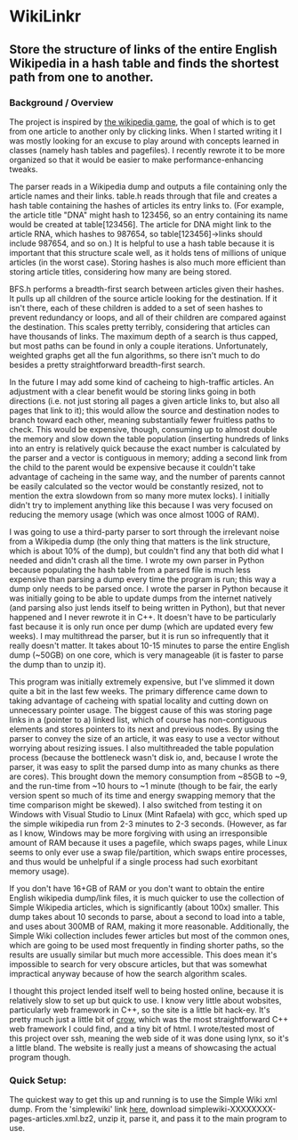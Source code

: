 # WikiLinkr
## Store the structure of links of the entire English Wikipedia in a hash table and finds the shortest path from one to another.

### Background / Overview
The project is inspired by [the wikipedia game](https://en.wikipedia.org/wiki/Wikipedia:Wiki_Game), the goal of which is to get from one article to another only by clicking links. When I started writing it I was mostly looking for an excuse to play around with concepts learned in classes (namely hash tables and pagefiles). I recently rewrote it to be more organized so that it would be easier to make performance-enhancing tweaks.

The parser reads in a Wikipedia dump and outputs a file containing only the article names and their links. table.h reads through that file and creates a hash table containing the hashes of articles its entry links to. (For example, the article title "DNA" might hash to 123456, so an entry containing its name would be created at table[123456]. The article for DNA might link to the article RNA, which hashes to 987654, so table[123456]->links should include 987654, and so on.) It is helpful to use a hash table because it is important that this structure scale well, as it holds tens of millions of unique articles (in the worst case). Storing hashes is also much more efficient than storing article titles, considering how many are being stored.

BFS.h performs a breadth-first search between articles given their hashes. It pulls up all children of the source article looking for the destination. If it isn't there, each of these children is added to a set of seen hashes to prevent redundancy or loops, and all of their children are compared against the destination. This scales pretty terribly, considering that articles can have thousands of links. The maximum depth of a search is thus capped, but most paths can be found in only a couple iterations. Unfortunately, weighted graphs get all the fun algorithms, so there isn't much to do besides a pretty straightforward breadth-first search. 

In the future I may add some kind of cacheing to high-traffic articles. An adjustment with a clear benefit would be storing links going in both directions (i.e. not just storing all pages a given article links to, but also all pages that link to it); this would allow the source and destination nodes to branch toward each other, meaning substantially fewer fruitless paths to check. This would be expensive, though, consuming up to almost double the memory and slow down the table population (inserting hundreds of links into an entry is relatively quick because the exact number is calculated by the parser and a vector is contiguous in memory; adding a second link from the child to the parent would be expensive because it couldn't take advantage of cacheing in the same way, and the number of parents cannot be easily calculated so the vector would be constantly resized, not to mention the extra slowdown from so many more mutex locks). I initially didn't try to implement anything like this because I was very focused on reducing the memory usage (which was once almost 100G of RAM).

I was going to use a third-party parser to sort through the irrelevant noise from a Wikipedia dump (the only thing that matters is the link structure, which is about 10% of the dump),  but couldn't find any that both did what I needed and didn't crash all the time. I wrote my own parser in Python because populating the hash table from a parsed file is much less expensive than parsing a dump every time the program is run; this way a dump only needs to be parsed once. I wrote the parser in Python because it was initially going to be able to update dumps from the internet natively (and parsing also just lends itself to being written in Python), but that never happened and I never rewrote it in C++. It doesn't have to be particularly fast because it is only run once per dump (which are updated every few weeks). I may multithread the parser, but it is run so infrequently that it really doesn't matter. It takes about 10-15 minutes to parse the entire English dump (~50GB) on one core, which is very manageable (it is faster to parse the dump than to unzip it).

This program was initially extremely expensive, but I've slimmed it down quite a bit in the last few weeks. The primary difference came down to taking advantage of cacheing with spatial locality and cutting down on unnecessary pointer usage. The biggest cause of this was storing page links in a (pointer to a) linked list, which of course has non-contiguous elements and stores pointers to its next and previous nodes. By using the parser to convey the size of an article, it was easy to use a vector without worrying about resizing issues. I also multithreaded the table population process (because the bottleneck wasn't disk io, and, because I wrote the parser, it was easy to split the parsed dump into as many chunks as there are cores). This brought down the memory consumption from ~85GB to ~9, and the run-time from ~10 hours to ~1 minute (though to be fair, the early version spent so much of its time and energy swapping memory that the time comparison might be skewed). I also switched from testing it on Windows with Visual Studio to Linux (Mint Rafaela) with gcc, which sped up the simple wikipedia run from 2-3 minutes to 2-3 seconds. (However, as far as I know, Windows may be more forgiving with using an irresponsible amount of RAM because it uses a pagefile, which swaps pages, while Linux seems to only ever use a swap file/partition, which swaps entire processes, and thus would be unhelpful if a single process had such exorbitant memory usage).

If you don't have 16+GB of RAM or you don't want to obtain the entire English wikipedia dump/link files, it is much quicker to use the collection of Simple Wikipedia articles, which is significantly (about 100x) smaller. This dump takes about 10 seconds to parse, about a second to load into a table, and uses about 300MB of RAM, making it more reasonable. Additionally, the Simple Wiki collection includes fewer articles but most of the common ones, which are going to be used most frequently in finding shorter paths, so the results are usually similar but much more accessible. This does mean it's impossible to search for very obscure articles, but that was somewhat impractical anyway because of how the search algorithm scales.

I thought this project lended itself well to being hosted online, because it is relatively slow to set up but quick to use. I know very little about wobsites, particularly web framework in C++, so the site is a little bit hack-ey. It's pretty much just a little bit of [crow](https://github.com/ipkn/crow), which was the most straightforward C++ web framework I could find, and a tiny bit of html. I wrote/tested most of this project over ssh, meaning the web side of it was done using lynx, so it's a little bland. The website is really just a means of showcasing the actual program though.

### Quick Setup: 
The quickest way to get this up and running is to use the Simple Wiki xml dump. From the 'simplewiki' link [here](https://dumps.wikimedia.org/backup-index.html), download simplewiki-XXXXXXXX-pages-articles.xml.bz2, unzip it, parse it, and pass it to the main program to use.
